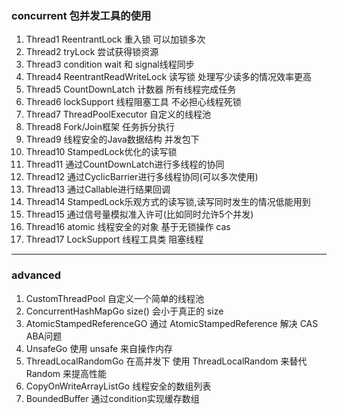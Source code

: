 ### concurrent 包并发工具的使用

1.  Thread1   ReentrantLock 重入锁 可以加锁多次
2.  Thread2   tryLock       尝试获得锁资源
3.  Thread3   condition     wait 和 signal线程同步
4.  Thread4   ReentrantReadWriteLock 读写锁 处理写少读多的情况效率更高
5.  Thread5   CountDownLatch 计数器 所有线程完成任务
6.  Thread6   lockSupport 线程阻塞工具 不必担心线程死锁
7.  Thread7   ThreadPoolExecutor 自定义的线程池
8.  Thread8   Fork/Join框架 任务拆分执行
9.  Thread9   线程安全的Java数据结构 并发包下
10. Thread10  StampedLock优化的读写锁
11. Thread11  通过CountDownLatch进行多线程的协同
12. Thread12  通过CyclicBarrier进行多线程协同(可以多次使用)
13. Thread13  通过Callable进行结果回调
14. Thread14  StampedLock乐观方式的读写锁,读写同时发生的情况低能用到
15. Thread15  通过信号量模拟准入许可(比如同时允许5个并发)
16. Thread16  atomic 线程安全的对象 基于无锁操作 cas
17. Thread17  LockSupport  线程工具类 阻塞线程

---
### advanced 

1. CustomThreadPool 自定义一个简单的线程池
2. ConcurrentHashMapGo size() 会小于真正的 size
3. AtomicStampedReferenceGO 通过 AtomicStampedReference 解决 CAS ABA问题
4. UnsafeGo  使用 unsafe 来自操作内存
5. ThreadLocalRandomGo 在高并发下 使用 ThreadLocalRandom 来替代 Random 来提高性能
6. CopyOnWriteArrayListGo 线程安全的数组列表
7. BoundedBuffer 通过condition实现缓存数组